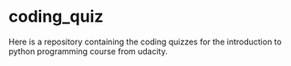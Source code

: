 # coding_quiz
Here is a repository containing the coding quizzes for the introduction to python programming course from udacity.
